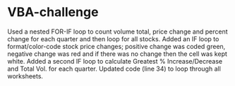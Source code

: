 # VBA-challenge
Used a nested FOR-IF loop to count volume total, price change and percent change for each quarter and then loop for all stocks. 
Added an IF loop to format/color-code stock price changes; positive change was coded green, negative change was red and if there was no change then the cell was kept white.
Added a second IF loop to calculate Greatest % Increase/Decrease and Total Vol. for each quarter. 
Updated code (line 34) to loop through all worksheets.
